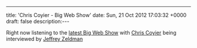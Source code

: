 ---
title: 'Chris Coyier - Big Web Show'
date: Sun, 21 Oct 2012 17:03:32 +0000
draft: false
description:---

Right now listening to the [latest Big Web Show](http://5by5.tv/bigwebshow/74) with [Chris Coyier](http://css-tricks.com/) being interviewed by [Jeffrey Zeldman](http://www.zeldman.com/)